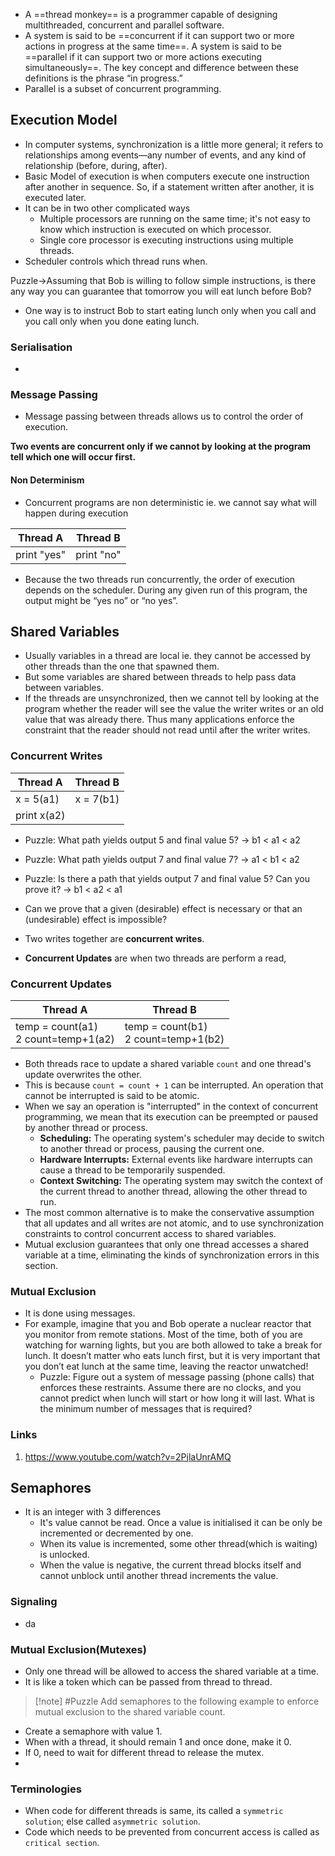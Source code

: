 
- A ==thread monkey== is a programmer capable of designing multithreaded, concurrent and parallel software.
- A system is said to be ==concurrent if it can support two or more actions in progress at the same time==. A system is said to be ==parallel if it can support two or more actions executing simultaneously==. The key concept and difference between these definitions is the phrase “in progress.”
- Parallel is a subset of concurrent programming. 



## Execution Model
- In computer systems, synchronization is a little more general; it refers to relationships among events—any number of events, and any kind of relationship (before, during, after).
- Basic Model of execution is when computers execute one instruction after another in sequence. So, if a statement written after another,  it is executed later.
- It can be in two other complicated ways
	- Multiple processors are running on the same time; it's not easy to know which instruction is executed on which processor.
	- Single core processor is executing instructions using multiple threads.
- Scheduler controls which thread runs when.

Puzzle->Assuming that Bob is willing to follow simple instructions, is there any way you can guarantee that tomorrow you will eat lunch before Bob?

- One way is to instruct Bob to start eating lunch only when you call and you call only when you done eating lunch.

### Serialisation 
- 


### Message Passing

- Message passing between threads allows us to control the order of execution.

**Two events are concurrent only if we cannot by looking at the program tell which one will occur first.**

#### Non Determinism
- Concurrent programs are non deterministic ie. we cannot say what will happen during execution

| Thread A    | Thread B   |
| ----------- | ---------- |
| print "yes" | print "no" |
- Because the two threads run concurrently, the order of execution depends on the scheduler. During any given run of this program, the output might be “yes no” or “no yes”.

## Shared Variables

- Usually variables in a thread are local ie. they cannot be accessed by other threads than the one that spawned them.
- But some variables are shared between threads to help pass data between variables.
- If the threads are unsynchronized, then we cannot tell by looking at the program whether the reader will see the value the writer writes or an old value that was already there. Thus many applications enforce the constraint that the reader should not read until after the writer writes.

### Concurrent Writes
| Thread A    | Thread B  |
| ----------- | --------- |
| x = 5(a1)   | x = 7(b1) |
| print x(a2) |           |

- Puzzle: What path yields output 5 and final value 5?  -> b1 < a1 < a2
- Puzzle: What path yields output 7 and final value 7?  -> a1 < b1 < a2
- Puzzle: Is there a path that yields output 7 and final value 5? Can you prove it? -> b1 < a2 < a1

- Can we prove that a given (desirable) effect is necessary or that an (undesirable) effect is impossible?
- Two writes together are **concurrent writes**.
- **Concurrent Updates** are when two threads are perform a read, 


### Concurrent Updates

| Thread A                                 | Thread B                               |
| ---------------------------------------- | -------------------------------------- |
| temp = count(a1)  <br>2 count=temp+1(a2) | temp = count(b1)<br>2 count=temp+1(b2) |

- Both threads race to update a shared variable `count` and one thread's update overwrites the other.
- This is because `count = count + 1` can be interrupted.  An operation that cannot be interrupted is said to be atomic.
- When we say an operation is "interrupted" in the context of concurrent programming, we mean that its execution can be preempted or paused by another thread or process. 
	- **Scheduling:** The operating system's scheduler may decide to switch to another thread or process, pausing the current one.
	- **Hardware Interrupts:** External events like hardware interrupts can cause a thread to be temporarily suspended.
	- **Context Switching:** The operating system may switch the context of the current thread to another thread, allowing the other thread to run.
- The most common alternative is to make the conservative assumption that all updates and all writes are not atomic, and to use synchronization constraints to control concurrent access to shared variables.
- Mutual exclusion guarantees that only one thread accesses a shared variable at a time, eliminating the kinds of synchronization errors in this section.

### Mutual Exclusion
- It is done using messages.
- For example, imagine that you and Bob operate a nuclear reactor that you monitor from remote stations. Most of the time, both of you are watching for warning lights, but you are both allowed to take a break for lunch. It doesn’t matter who eats lunch first, but it is very important that you don’t eat lunch at the same time, leaving the reactor unwatched!
	- Puzzle: Figure out a system of message passing (phone calls) that enforces these restraints. Assume there are no clocks, and you cannot predict when lunch will start or how long it will last. What is the minimum number of messages that is required?

### Links
1. https://www.youtube.com/watch?v=2PjlaUnrAMQ


## Semaphores

- It is an integer with 3 differences
	- It's value cannot be read. Once a value is initialised it can be only be incremented or decremented by one.
	- When its value is incremented, some other thread(which is waiting) is unlocked.
	- When the value is negative, the current thread blocks itself and cannot unblock until another thread increments the value.


### Signaling
- da


### Mutual Exclusion(Mutexes)

- Only one thread will be allowed to access the shared variable at a time.
- It is like a token which can be passed from thread to thread.


> [!note]  #Puzzle
> Add semaphores to the following example to enforce mutual exclusion to the shared variable count.
> 


- Create a semaphore with value 1.
- When with a thread, it should remain 1 and once done, make it 0.
- If 0, need to wait for different thread to release the mutex.
- 



### Terminologies
- When code for different threads is same, its called a `symmetric solution`; else called `asymmetric solution`.
- Code which needs to be prevented from concurrent access is called as `critical section`.